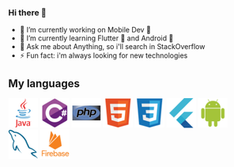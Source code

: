 ### Hi there 👋


- 🔭 I’m currently working on Mobile Dev 📱
- 🌱 I’m currently learning Flutter 🚀 and Android 🤖
- 💬 Ask me about Anything, so i'll search in StackOverflow
- ⚡ Fun fact: i'm always looking for new technologies  

## My languages
<img src="https://raw.githubusercontent.com/devicons/devicon/master/icons/java/java-original-wordmark.svg" alt="JAVA" width="60" height="60" style="max-width:100%;"></img>
<img src="https://raw.githubusercontent.com/devicons/devicon/master/icons/csharp/csharp-original.svg" alt="C#" width="60" height="60" style="max-width:100%;"></img>
<img src="https://raw.githubusercontent.com/devicons/devicon/master/icons/php/php-original.svg" alt="PHP" width="60" height="60" style="max-width:100%;"></img>
<img src="https://raw.githubusercontent.com/devicons/devicon/master/icons/html5/html5-original.svg" alt="HTML" width="60" height="60" style="max-width:100%;"></img>
<img src="https://raw.githubusercontent.com/devicons/devicon/master/icons/css3/css3-original.svg" alt="CSS" width="60" height="60" style="max-width:100%;"></img>
<img src="https://raw.githubusercontent.com/devicons/devicon/master/icons/flutter/flutter-original.svg" alt="Flutter" width="60" height="60" style="max-width:100%;"></img>
<img src="https://raw.githubusercontent.com/devicons/devicon/master/icons/android/android-original.svg" alt="Android" width="60" height="60" style="max-width:100%;"></img>
<img src="https://raw.githubusercontent.com/devicons/devicon/master/icons/mysql/mysql-original.svg" alt="SQL" width="60" height="60" style="max-width:100%;"></img>
<img src="https://raw.githubusercontent.com/devicons/devicon/master/icons/firebase/firebase-plain-wordmark.svg" alt="firebase" width="60" height="60" style="max-width:100%;"></img>





